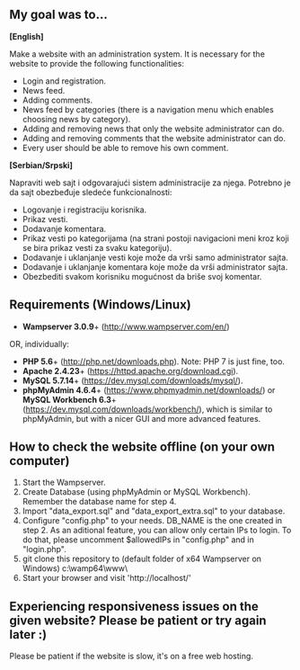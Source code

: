 ## My goal was to...

**[English]**

Make a website with an administration system. It is necessary for the website to provide the following functionalities: 

- Login and registration.
- News feed.
- Adding comments.
- News feed by categories (there is a navigation menu which enables choosing news by category).
- Adding and removing news that only the website administrator can do.
- Adding and removing comments that the website administrator can do.
- Every user should be able to remove his own comment.

**[Serbian/Srpski]**

Napraviti web sajt i odgovarajući sistem administracije za njega. Potrebno je da sajt obezbeđuje sledeće funkcionalnosti:

- Logovanje i registraciju korisnika.
- Prikaz vesti.
- Dodavanje komentara.
- Prikaz vesti po kategorijama (na strani postoji navigacioni meni kroz koji se bira prikaz vesti za svaku kategoriju).
- Dodavanje i uklanjanje vesti koje može da vrši samo administrator sajta.
- Dodavanje i uklanjanje komentara koje može da vrši administrator sajta.
- Obezbediti svakom korisniku mogućnost da briše svoj komentar.

## Requirements (Windows/Linux)

- **Wampserver 3.0.9**+ (http://www.wampserver.com/en/)

OR, individually:

- **PHP 5.6**+ (http://php.net/downloads.php). Note: PHP 7 is just fine, too.
- **Apache 2.4.23**+ (https://httpd.apache.org/download.cgi).
- **MySQL 5.7.14**+ (https://dev.mysql.com/downloads/mysql/).
- **phpMyAdmin 4.6.4**+ (https://www.phpmyadmin.net/downloads/) or **MySQL Workbench 6.3**+ (https://dev.mysql.com/downloads/workbench/), which is similar to phpMyAdmin, but with a nicer GUI and more advanced features.

## How to check the website offline (on your own computer)

1. Start the Wampserver.
2. Create Database (using phpMyAdmin or MySQL Workbench). Remember the database name for step 4.
3. Import "data_export.sql" and "data_export_extra.sql" to your database.
4. Configure "config.php" to your needs. DB_NAME is the one created in step 2. As an aditional feature, you can allow only certain IPs to login. To do that, please uncomment $allowedIPs in "config.php" and in "login.php".
5. git clone this repository to (default folder of x64 Wampserver on Windows) c:\wamp64\www\
6. Start your browser and visit 'http://localhost/'

## Experiencing responsiveness issues on the given website? Please be patient or try again later :)

Please be patient if the website is slow, it's on a free web hosting.